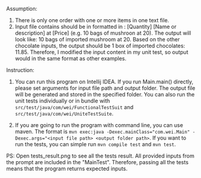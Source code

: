 Assumption:

1. There is only one order with one or more items in one text file.
2. Input file contains should be in formatted in : [Quantity] [Name or description] at [Price] (e.g. 10 bags of mushroon at 20). The output will look like: 10 bags of imported mushroom at 20. Based on the other chocolate inputs, the output should be 1 box of imported chocolates: 11.85. Therefore, I modified the input content in my unit test, so output would in the same format as other examples.

Instruction:

1. You can run this program on Intellij IDEA. If you run Main.main() directly, please set arguments for input file path and output folder. The output file will be generated and stored in the specified folder. You can also run the unit tests individually or in bundle with `src/test/java/com/wei/FunctionalTestSuit` and `src/test/java/com/wei/UniteTestSuite`.

2. If you are going to run the program with command line, you can use maven. The format is `mvn exec:java -Dexec.mainClass="com.wei.Main" -Dexec.args="<input file path> <output folder path>`. If you want to run the tests, you can simple run `mvn compile test` and `mvn test`.

PS: Open tests_result.png to see all the tests result. All provided inputs from the prompt are included in the "MainTest". Therefore, passing all the tests means that the program returns expected inputs.

